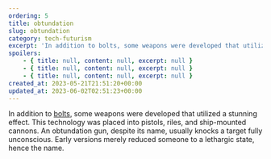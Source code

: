 ```yaml
---
ordering: 5
title: obtundation
slug: obtundation
category: tech-futurism
excerpt: 'In addition to bolts, some weapons were developed that utilized a stunning effect. This technology w...'
spoilers:
    - { title: null, content: null, excerpt: null }
    - { title: null, content: null, excerpt: null }
    - { title: null, content: null, excerpt: null }
created_at: 2023-05-21T21:51:20+00:00
updated_at: 2023-06-02T02:51:23+00:00
---
```

In addition to [bolts](/category/tech-futurism/bolts), some weapons were developed that utilized a stunning effect. This technology was placed into pistols, riles, and ship-mounted cannons. An obtundation gun, despite its name, usually knocks a target fully unconscious. Early versions merely reduced someone to a lethargic state, hence the name.